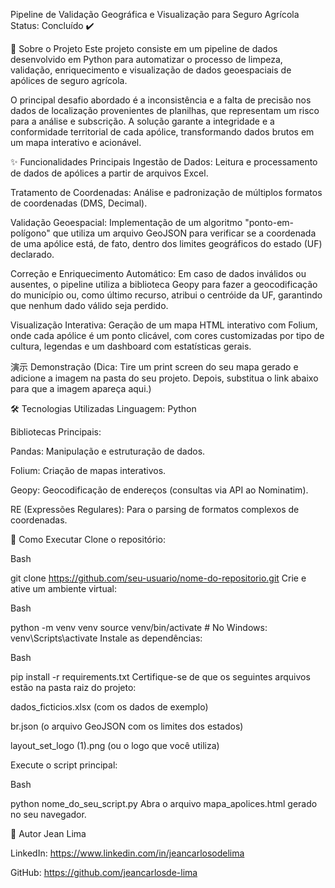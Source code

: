 Pipeline de Validação Geográfica e Visualização para Seguro Agrícola
Status: Concluído ✔️

📄 Sobre o Projeto
Este projeto consiste em um pipeline de dados desenvolvido em Python para automatizar o processo de limpeza, validação, enriquecimento e visualização de dados geoespaciais de apólices de seguro agrícola.

O principal desafio abordado é a inconsistência e a falta de precisão nos dados de localização provenientes de planilhas, que representam um risco para a análise e subscrição. A solução garante a integridade e a conformidade territorial de cada apólice, transformando dados brutos em um mapa interativo e acionável.

✨ Funcionalidades Principais
Ingestão de Dados: Leitura e processamento de dados de apólices a partir de arquivos Excel.

Tratamento de Coordenadas: Análise e padronização de múltiplos formatos de coordenadas (DMS, Decimal).

Validação Geoespacial: Implementação de um algoritmo "ponto-em-polígono" que utiliza um arquivo GeoJSON para verificar se a coordenada de uma apólice está, de fato, dentro dos limites geográficos do estado (UF) declarado.

Correção e Enriquecimento Automático: Em caso de dados inválidos ou ausentes, o pipeline utiliza a biblioteca Geopy para fazer a geocodificação do município ou, como último recurso, atribui o centróide da UF, garantindo que nenhum dado válido seja perdido.

Visualização Interativa: Geração de um mapa HTML interativo com Folium, onde cada apólice é um ponto clicável, com cores customizadas por tipo de cultura, legendas e um dashboard com estatísticas gerais.

演示 Demonstração
(Dica: Tire um print screen do seu mapa gerado e adicione a imagem na pasta do seu projeto. Depois, substitua o link abaixo para que a imagem apareça aqui.)

🛠️ Tecnologias Utilizadas
Linguagem: Python

Bibliotecas Principais:

Pandas: Manipulação e estruturação de dados.

Folium: Criação de mapas interativos.

Geopy: Geocodificação de endereços (consultas via API ao Nominatim).

RE (Expressões Regulares): Para o parsing de formatos complexos de coordenadas.

🚀 Como Executar
Clone o repositório:

Bash

git clone https://github.com/seu-usuario/nome-do-repositorio.git
Crie e ative um ambiente virtual:

Bash

python -m venv venv
source venv/bin/activate  # No Windows: venv\Scripts\activate
Instale as dependências:

Bash

pip install -r requirements.txt
Certifique-se de que os seguintes arquivos estão na pasta raiz do projeto:

dados_ficticios.xlsx (com os dados de exemplo)

br.json (o arquivo GeoJSON com os limites dos estados)

layout_set_logo (1).png (ou o logo que você utiliza)

Execute o script principal:

Bash

python nome_do_seu_script.py
Abra o arquivo mapa_apolices.html gerado no seu navegador.

👤 Autor
Jean Lima

LinkedIn: https://www.linkedin.com/in/jeancarlosodelima

GitHub: https://github.com/jeancarlosde-lima


